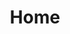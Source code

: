 ---
title: "Home"
layout: splash
permalink: /home/
header:
  overlay_color: "#000"
  overlay_filter: "0.5"
  overlay_image: /assets/images/new_york.jpeg
  actions:
    - label: "Download"
      url: "#test-link"
excerpt: "Bacon ipsum dolor sit amet salami ham hock ham, hamburger corned beef short ribs kielbasa biltong t-bone drumstick tri-tip tail sirloin pork chop."
---